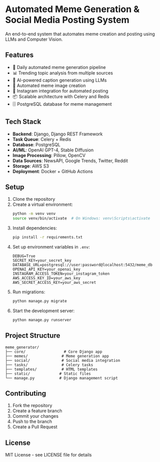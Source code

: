 # Automated Meme Generation & Social Media Posting System

An end-to-end system that automates meme creation and posting using LLMs and Computer Vision.

## Features

- 🔄 Daily automated meme generation pipeline
- 📊 Trending topic analysis from multiple sources
- 🤖 AI-powered caption generation using LLMs
- 🎨 Automated meme image creation
- 📱 Instagram integration for automated posting
- 📦 Scalable architecture with Celery and Redis
- 🗄️ PostgreSQL database for meme management

## Tech Stack

- **Backend**: Django, Django REST Framework
- **Task Queue**: Celery + Redis
- **Database**: PostgreSQL
- **AI/ML**: OpenAI GPT-4, Stable Diffusion
- **Image Processing**: Pillow, OpenCV
- **Data Sources**: NewsAPI, Google Trends, Twitter, Reddit
- **Storage**: AWS S3
- **Deployment**: Docker + GitHub Actions

## Setup

1. Clone the repository
2. Create a virtual environment:
   ```bash
   python -m venv venv
   source venv/bin/activate  # On Windows: venv\Scripts\activate
   ```
3. Install dependencies:
   ```bash
   pip install -r requirements.txt
   ```
4. Set up environment variables in `.env`:
   ```
   DEBUG=True
   SECRET_KEY=your_secret_key
   DATABASE_URL=postgresql://user:password@localhost:5432/meme_db
   OPENAI_API_KEY=your_openai_key
   INSTAGRAM_ACCESS_TOKEN=your_instagram_token
   AWS_ACCESS_KEY_ID=your_aws_key
   AWS_SECRET_ACCESS_KEY=your_aws_secret
   ```
5. Run migrations:
   ```bash
   python manage.py migrate
   ```
6. Start the development server:
   ```bash
   python manage.py runserver
   ```

## Project Structure

```
meme_generator/
├── core/                 # Core Django app
├── memes/               # Meme generation app
├── social/              # Social media integration
├── tasks/               # Celery tasks
├── templates/           # HTML templates
├── static/             # Static files
└── manage.py           # Django management script
```

## Contributing

1. Fork the repository
2. Create a feature branch
3. Commit your changes
4. Push to the branch
5. Create a Pull Request

## License

MIT License - see LICENSE file for details 